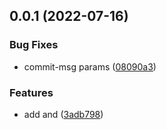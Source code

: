 ## 0.0.1 (2022-07-16)


### Bug Fixes

* commit-msg params ([08090a3](https://github.com/suressk/pkg-name/commit/08090a3ab39092ee9871d1d3552d485d6f727e1b))


### Features

* add  and ([3adb798](https://github.com/suressk/pkg-name/commit/3adb7988e906d9a4316694b420b3033bb15e0cdd))



